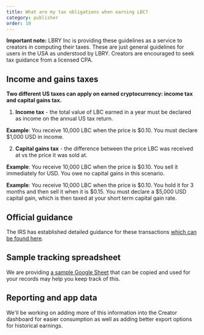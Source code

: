 ```yaml
---
title: What are my tax obligations when earning LBC?
category: publisher
order: 10
---
```


**Important note:** LBRY Inc is providing these guidelines as a service to creators in computing their taxes. These are just general guidelines for users in the USA as understood by LBRY. Creators are encouraged to seek tax guidance from a licensed CPA. 

## Income and gains taxes
**Two different US taxes can apply on earned cryptocurrency: income tax and capital gains tax.**

1. **Income tax** - the total value of LBC earned in a year must be declared as income on the annual US tax return. 
 
**Example**: You receive 10,000 LBC when the price is $0.10. You must declare $1,000 USD in income.
 
2. **Capital gains tax** - the difference between the price LBC was received at vs the price it was sold at.
 
**Example**: You receive 10,000 LBC when the price is $0.10. You sell it immediately for USD. You owe no capital gains in this scenario.
 
**Example**: You receive 10,000 LBC when the price is $0.10. You hold it for 3 months and then sell it when it is $0.15. You must declare a $5,000 USD capital gain, which is then taxed at your short term capital gain rate.

## Official guidance
The IRS has established detailed guidance for these transactions [which can be found here](https://www.irs.gov/individuals/international-taxpayers/frequently-asked-questions-on-virtual-currency-transactions).

## Sample tracking spreadsheet
We are providing [a sample Google Sheet](https://docs.google.com/spreadsheets/d/1GzH322hB-eyC3NYCgAhUAVQwjodIlTgRU8omVxIHH0Q/edit#gid=1608975425) that can be copied and used for your records may help you keep track of this.

## Reporting and app data
We'll be working on adding more of this information into the Creator dashboard for easier consumption as well as adding better export options for historical earnings. 
